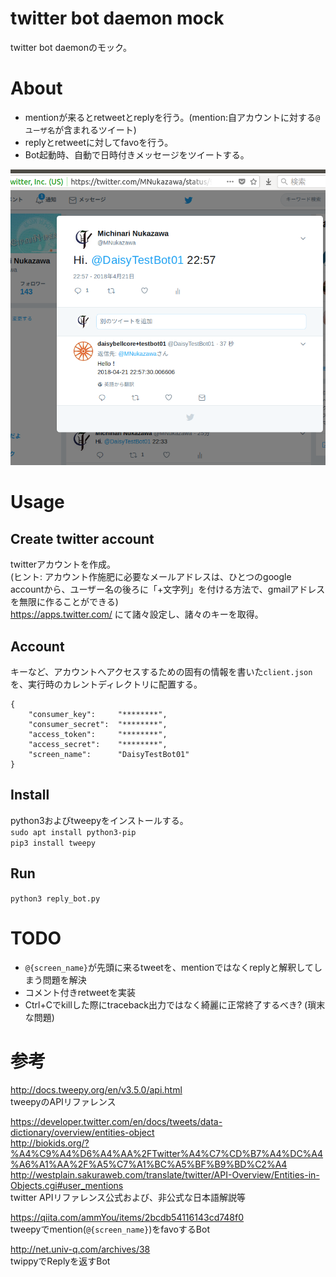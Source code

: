twitter bot daemon mock
====
twitter bot daemonのモック。  


# About
- mentionが来るとretweetとreplyを行う。(mention:自アカウントに対する`@ユーザ名`が含まれるツイート)  
- replyとretweetに対してfavoを行う。  
- Bot起動時、自動で日時付きメッセージをツイートする。  

![twitter bot](document/image/20180420.png)  


# Usage
## Create twitter account
twitterアカウントを作成。  
(ヒント: アカウント作施肥に必要なメールアドレスは、ひとつのgoogle accountから、ユーザー名の後ろに「+文字列」を付ける方法で、gmailアドレスを無限に作ることができる)  
https://apps.twitter.com/ にて諸々設定し、諸々のキーを取得。  


## Account
キーなど、アカウントへアクセスするための固有の情報を書いた`client.json`を、実行時のカレントディレクトリに配置する。  
``` : client.json (example)
{
	"consumer_key":		"********",
	"consumer_secret":	"********",
	"access_token":		"********",
	"access_secret":	"********",
	"screen_name":		"DaisyTestBot01"
}
```


## Install
python3およびtweepyをインストールする。  
`sudo apt install python3-pip`  
`pip3 install tweepy`  


## Run
`python3 reply_bot.py`  


# TODO
- `@{screen_name}`が先頭に来るtweetを、mentionではなくreplyと解釈してしまう問題を解決
- コメント付きretweetを実装
- Ctrl+Cでkillした際にtraceback出力ではなく綺麗に正常終了するべき? (瑣末な問題)


# 参考
http://docs.tweepy.org/en/v3.5.0/api.html  
tweepyのAPIリファレンス  

https://developer.twitter.com/en/docs/tweets/data-dictionary/overview/entities-object  
http://biokids.org/?%A4%C9%A4%D6%A4%AA%2FTwitter%A4%C7%CD%B7%A4%DC%A4%A6%A1%AA%2F%A5%C7%A1%BC%A5%BF%B9%BD%C2%A4  
http://westplain.sakuraweb.com/translate/twitter/API-Overview/Entities-in-Objects.cgi#user_mentions  
twitter APIリファレンス公式および、非公式な日本語解説等  

https://qiita.com/ammYou/items/2bcdb54116143cd748f0  
tweepyでmention(`@{screen_name}`)をfavoするBot  

http://net.univ-q.com/archives/38  
twippyでReplyを返すBot  

